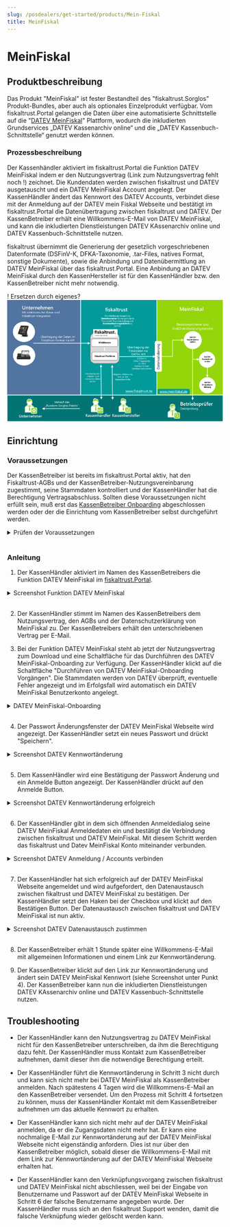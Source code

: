 ```yaml
---
slug: /posdealers/get-started/products/Mein-Fiskal
title: MeinFiskal
---
```

# MeinFiskal

## Produktbeschreibung

Das Produkt "MeinFiskal" ist fester Bestandteil des "fiskaltrust.Sorglos" Produkt-Bundles, aber auch als optionales Einzelprodukt verfügbar. Vom fiskaltrust.Portal gelangen die Daten über eine automatisierte Schnittstelle auf die "[DATEV  MeinFiskal](https://www.meinfiskal.de/)" Plattform, wodurch die inkludierten Grundservices „DATEV Kassenarchiv online“ und die „DATEV Kassenbuch-Schnittstelle“ genutzt werden können.

### Prozessbeschreibung

Der Kassenhändler aktiviert im fiskaltrust.Portal die Funktion DATEV MeinFiskal indem er den Nutzungsvertrag (Link zum Nutzungsvertrag fehlt noch !) zeichnet.
Die Kundendaten werden zwischen fiskaltrust und DATEV ausgetauscht und ein DATEV MeinFiskal Account angelegt. Der KassenHändler ändert das Kennwort des DATEV Accounts, verbindet diese mit der Anmeldung auf der DATEV mein Fiskal Webseite und bestätigt im fiskaltrust.Portal die Datenübertragung zwischen fiskaltrust und DATEV. Der KassenBetreiber erhält eine Willkommens-E-Mail von DATEV MeinFiskal, und kann die inkludierten Dienstleistungen DATEV KAssenarchiv online und DATEV Kassenbuch-Schnittstelle nutzen.

fiskaltrust übernimmt die Generierung der gesetzlich vorgeschriebenen Datenformate (DSFinV-K, DFKA-Taxonomie, .tar-Files, natives Format, sonstige Dokumente), sowie die Anbindung und Datenübermittlung an DATEV MeinFiskal über das fiskaltrust.Portal. Eine Anbindung an DATEV MeinFiskal durch den KassenHersteller ist für den KassenHändler bzw. den KassenBetreiber nicht mehr notwendig.

! Ersetzen durch eigenes?
![MeinFiskal_Prozess](media/meinFiskal_Schnittstellen.png)

## Einrichtung

### Voraussetzungen

Der KassenBetreiber ist bereits im fiskaltrust.Portal aktiv, hat den Fiskaltrust-AGBs und der KassenBetreiber-Nutzungsvereinbarung zugestimmt, seine Stammdaten kontrolliert und der KassenHändler hat die Berechtigung Vertragsabschluss. Sollten diese Voraussetzungen nicht erfüllt sein, muß erst das [KassenBetreiber Onboarding](https://docs.fiskaltrust.cloud/docs/posdealers/rollout-doc/invitation-management) abgeschlossen werden oder der die Einrichtung vom KassenBetreiber selbst durchgeführt werden.

<details>
  <summary>Prüfen der Voraussetzungen</summary>  
&nbsp;

  1. Berechtigung Vertragsabschluss
  * Melden Sie Sich als KassenHändler im fiskaltrust.Portal an. 
  * Wechseln Sie zu PosOperator -> Übersicht. 
  * Geben Sie ggf. Filterkriterien ein, um die Suchergebnisse einzugrenzen und wählen Sie Suchen. 
  * Prüfen Sie mit dem Symbol bei Berechtigungen, ob ein Vertragsabschluss aktiv ist.
  * Wenn das Recht nicht aktiv ist, kontaktieren sie den KassenBetreiber, damit er Ihnen die Berechtigung erteilt.
  * Mit OK schließen Sie das Dialogfenster. 
2. Stammdaten
  * Wählen Sie bei Name den Link und wechseln Sie den Account des Kassenbetreibers.
  * Wählen Sie Firma -> Stammdaten.
  * Kontrollieren Sie, ob jedes Pflichtfeld wie Name*, Adresse* ausgefüllt ist. 
  * Prüfen Sie auch, ob vor oder nach den Angaben keine Leerstellen eingegeben wurden. 
  * Kontrollieren Sie, ob entweder mit St.-ldNr. oder mit USt-ldNr. eine Gültigkeitsprüfung erfolgreich durchgeführt werden kann.
  * Sichern Sie Ihre Eingaben mit Speichern. 

</details>
&nbsp;

### Anleitung

1. Der KassenHändler aktiviert im Namen des KassenBetreibers die Funktion DATEV MeinFiskal im [fiskaltrust.Portal](https://portal-sandbox.fiskaltrust.de/AccountProfile).

<details>
<summary>Screenshot Funktion DATEV MeinFiskal </summary>  

![Rolle_Datev_MeinFiskal](media/Rolle_Datev_MeinFiskal.png)
</details>
&nbsp;


2. Der KassenHändler stimmt im Namen des KassenBetreibers dem Nutzungsvertrag, den AGBs und der Datenschutzerklärung von MeinFiskal zu. Der KassenBetreibers erhält den unterschriebenen Vertrag per E-Mail.

3. Bei der Funktion DATEV MeinFiskal steht ab jetzt der Nutzungsvertrag zum Download und eine Schaltfläche für das Durchführen des DATEV MeinFiskal-Onboarding zur Verfügung. Der KassenHändler klickt auf die Schaltfläche "Durchführen von DATEV MeinFiskal-Onboarding Vorgängen". Die Stammdaten werden von DATEV überprüft, eventuelle Fehler angezeigt und im Erfolgsfall wird automatisch ein DATEV MeinFiskal Benutzerkonto angelegt.

<details>
<summary>DATEV MeinFiskal-Onboarding </summary>  

![Rolle_Datev_MeinFiskal](media/DATEV_Onboarding.png)
</details>
&nbsp;

4. Der Passwort Änderungsfenster der DATEV MeinFiskal Webseite wird angezeigt. Der KassenHändler setzt ein neues Passwort und drückt "Speichern".
<details>
<summary>Screenshot DATEV Kennwortänderung </summary>  

![DATEV_Passwort_ändern](media/DATEV_PW_Change_Dialog.png)

</details>
&nbsp;

5. Dem KassenHändler wird eine Bestätigung der Passwort Änderung und ein Anmelde Button angezeigt. Der KassenHändler drückt auf den Anmelde Button.
<details>
<summary>Screenshot DATEV Kennwortänderung erfolgreich</summary>  

![DATEV_Passwort_erfolgreich](media/DATEV_PW_Change_Success.png)

</details>
&nbsp;

6. Der KassenHändler gibt in dem sich öffnenden Anmeldedialog seine DATEV MeinFiskal Anmeldedaten ein und bestätigt die Verbindung zwischen fiskaltrust und DATEV MeinFiskal. Mit diesem Schritt werden das fiskaltrust und Datev MeinFiskal Konto miteinander verbunden. 

<details>
<summary>Screenshot DATEV Anmeldung / Accounts verbinden</summary>  

![DATEV_Consent](media/DATEV_Login_Dialog.png)

</details>
&nbsp;

7. Der KassenHändler hat sich erfolgreich auf der DATEV MeinFiskal Webseite angemeldet und wird aufgefordert, den Datenaustausch zwischen fikaltrust und DATEV MeinFiskal zu bestätigen. Der KassenHändler setzt den Haken bei der Checkbox und klickt auf den Bestätigen Button. Der Datenaustausch zwischen fiskaltrust und DATEV MeinFiskal ist nun aktiv. 

<details>
<summary>Screenshot DATEV Datenaustausch zustimmen </summary>  

! Screenshot fehlt noch

</details>
&nbsp;

8. Der KassenBetreiber erhält 1 Stunde später eine Willkommens-E-Mail mit allgemeinen Informationen und einem Link zur Kennwortänderung.

9. Der KassenBetreiber klickt auf den Link zur Kennwortänderung und ändert sein DATEV MeinFiskal Kennwort (siehe Screenshot unter Punkt 4). 
Der KassenBetreiber kann nun die inkludierten Dienstleistungen DATEV KAssenarchiv online und DATEV Kassenbuch-Schnittstelle nutzen.

## Troubleshooting

- Der KassenHändler kann den Nutzungsvertrag zu DATEV MeinFiskal nicht für den KassenBetreiber unterschreiben, da ihm die Berechtigung dazu fehlt. Der KassenHändler muss Kontakt zum KassenBetreiber aufnehmen, damit dieser ihm die notwendige Berechtigung erteilt.

- Der KassenHändler führt die Kennwortänderung in Schritt 3 nicht durch und kann sich nicht mehr bei DATEV MeinFiskal als KassenBetreiber anmelden. Nach spätestens 4 Tagen wird die Willkommens-E-Mail an den KassenBetreiber versendet. Um den Prozess mit Schritt 4 fortsetzen zu können, muss der KassenHändler Kontakt mit dem KassenBetreiber aufnehmen um das aktuelle Kennwort zu erhalten.

- Der KassenHändler kann sich nicht mehr auf der DATEV MeinFiskal anmelden, da er die Zugangsdaten nicht mehr hat. Er kann eine nochmalige E-Mail zur Kennwortänderung auf der DATEV MeinFiskal Webseite nicht eigenständig anfordern. Dies ist nur über den KassenBetreiber möglich, sobald dieser die Willkommens-E-Mail mit dem Link zur Kennwortänderung auf der DATEV MeinFiskal Webseite erhalten hat.

- Der KassenHändler kann den Verknüpfungsvorgang zwischen fiskaltrust und DATEV MeinFiskal nicht abschliessen, weil bei der Eingabe von Benutzername und Passwort auf der DATEV MeinFiskal Webseite in Schritt 6 der falsche Benutzername angegeben wurde. Der KassenHändler muss sich an den fiskaltrust Support wenden, damit die falsche Verknüpfung wieder gelöscht werden kann.